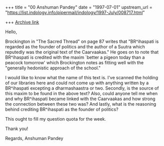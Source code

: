 +++
title = "00 Anshuman Pandey"
date = "1997-07-01"
upstream_url = "https://list.indology.info/pipermail/indology/1997-July/008717.html"

+++
[Archive link](https://list.indology.info/pipermail/indology/1997-July/008717.html)


Hello,

Brockington in "The Sacred Thread" on page 87 writes that "BR^ihaspati is
regarded as the founder of politics and the author of a Suutra which
reputedly was the original text of the Caarvaakas." He goes on to note
that BR^ihaspati is credited with the maxim `better a pigeon today than a
peacock tomorrow' which Brockington notes as fitting well with the
"generally hedonistic approach of the school."

I would like to know what the name of this text is. I've scanned the
holding of our libraries here and could not come up with anything written
by a BR^ihaspati excepting a dharmashaastra or two. Secondly, is the
source of this maxim to be found in the above text? Also, could anyone 
tell me when and why BR^ihaspati became linked with the Caarvaakas and how
strong the connection between these two was? And lastly, what is the
reasoning behind crediting BR^ihaspati as the founder of politics?

This ought to fill my question quota for the week.

Thank you!

Regards,
Anshuman Pandey





